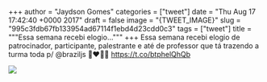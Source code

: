 
+++
author = "Jaydson Gomes"
categories = ["tweet"]
date = "Thu Aug 17 17:42:40 +0000 2017"
draft = false
image = "{TWEET_IMAGE}"
slug = "995c3fdb67fb133954ad67114f1ebd4d23cdd0c3"
tags = ["tweet"]
title = """Essa semana recebi elogio..."""
+++
Essa semana recebi elogio de patrocinador, participante, palestrante e até de professor que tá trazendo a turma toda p/ @braziljs 👊❤️👏🤘 https://t.co/btphelQhQb

![](/images/tweet-media/898238662282010626-DHcvM_SWAAEe1uG.jpg)
